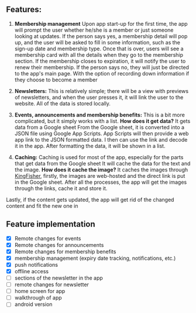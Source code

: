 ## Features:
1. **Membership management**
Upon app start-up for the first time, the app will prompt the user whether he/she is a member or just someone looking at updates.
If the person says yes, a membership detail will pop up, and the user will be asked to fill in some information, such as the sign-up date and membership type.
Once that is over, users will see a membership card with all the details when they go to the membership section. If the membership closes to expiration, it will notify the user to renew their membership.
If the person says no, they will just be directed to the app's main page. With the option of recording down information if they choose to become a member


2. **Newsletters:** 
This is relatively simple; there will be a view with previews of newsletters, and when the user presses it, it will link the user to the website. All of the data is stored locally.

4. **Events, announcements and membership benefits:**
This is a bit more complicated, but it simply works with a list. 
**How does it get data?** 
It gets data from a Google sheet
From the Google sheet, it is converted into a JSON file using Google App Scripts. App Scripts will then provide a web app link to the JSON formatted data.
I then can use the link and decode it in the app. After formatting the data, it will be shown in a list.
5. **Caching:**
Caching is used for most of the app, especially for the parts that get data from the Google sheet
It will cache the data for the text and the image. 
**How does it cache the image?** 
It caches the images through [KingFisher](https://github.com/onevcat/Kingfisher), firstly, the images are web-hosted and the direct link is put in the Google sheet. After all the processes, the app will get the images through the links, cache it and store it.

Lastly, if the content gets updated, the app will get rid of the changed content and fit the new one in

## Feature implementation
- [x] Remote changes for events
- [x] Remote changes for announcements
- [x] Remote changes for membership benefits
- [x] membership management (expiry date tracking, notifications, etc.)
- [x] push notifications
- [x] offline access
- [ ] sections of the newsletter in the app
- [ ] remote changes for newsletter
- [ ] home screen for app
- [ ] walkthrough of app
- [ ] android version
